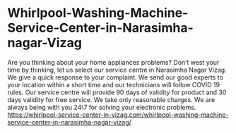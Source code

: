 # Whirlpool-Washing-Machine-Service-Center-in-Narasimha-nagar-Vizag
Are you thinking about your home appliances problems? Don’t west your time by thinking, let us select our service centre in Narasimha Nagar Vizag. We give a quick response to your complaint. We send our good experts to your location within a short time and our technicians will follow COVID 19 rules. Our service centre will provide 90 days of validity for product and 30 days validity for free service. We take only reasonable charges. We are always being with you 24\7 for solving your electronic problems.    https://whirlpool-service-center-in-vizag.com/whirlpool-washing-machine-service-center-in-narasimha-nagar-vizag/
